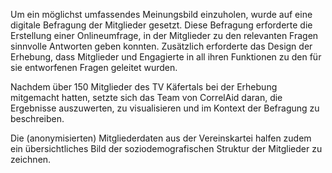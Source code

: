 Um ein möglichst umfassendes Meinungsbild einzuholen, wurde auf eine digitale Befragung der Mitglieder gesetzt. Diese Befragung erforderte die Erstellung einer Onlineumfrage, in der Mitglieder zu den relevanten Fragen sinnvolle Antworten geben konnten. Zusätzlich erforderte das Design der Erhebung, dass Mitglieder und Engagierte in all ihren Funktionen zu den für sie entworfenen Fragen geleitet wurden.

Nachdem über 150 Mitglieder des TV Käfertals bei der Erhebung mitgemacht hatten, setzte sich das Team von CorrelAid daran, die Ergebnisse auszuwerten, zu visualisieren und im Kontext der Befragung zu beschreiben.

Die (anonymisierten) Mitgliederdaten aus der Vereinskartei halfen zudem ein übersichtliches Bild der soziodemografischen Struktur der Mitglieder zu zeichnen.